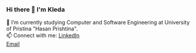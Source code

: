 ### Hi there 👋 I'm Kleda

<!--
**kledagashi/kledagashi** is a ✨ _special_ ✨ repository because its `README.md` (this file) appears on your GitHub profile.

Here are some ideas to get you started:

- 🔭 I’m currently working on ...
- 🌱 I’m currently learning ...
- 👯 I’m looking to collaborate on ...
- 🤔 I’m looking for help with ...
- 💬 Ask me about ...
- 📫  
- 😄 Pronouns: ...
- ⚡ Fun fact: ...
-->
🌱 I’m currently studying Computer and Software Engineering at University of Pristina "Hasan Prishtina".
<br>
📫 Connect with me:
[LinkedIn](www.linkedin.com/in/kleda-gashi-b3145a22a) <br>
[Email](kledagashi1@gmail.com)
